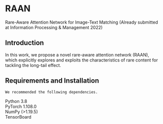 # RAAN
Rare-Aware Attention Network for Image-Text Matching (Already submitted at Information Processing & Management 2022)
## Introduction
In this work, we propose a novel rare-aware attention network (RAAN), which explicitly explores and exploits the characteristics of rare content for tackling the long-tail effect.  
## Requirements and Installation
    We recommended the following dependencies.
Python 3.8    
PyTorch 1.108.0   
NumPy (>1.19.5)   
TensorBoard   
